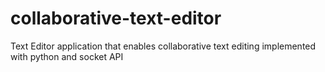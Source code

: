 # collaborative-text-editor
Text Editor application that enables collaborative text editing implemented with python and socket API
